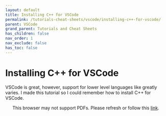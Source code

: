 ```yaml
---
layout: default
title: Installing C++ for VSCode
permalink: /tutorials-cheat-sheets/vscode/installing-c++-for-vscode/
parent: VSCode
grand_parent: Tutorials and Cheat Sheets
has_children: false
nav_order: 1
nav_exclude: false
has_toc: false
---
```


# Installing C++ for VSCode

VSCode is great, however, support for lower level languages like greatly varies.
I made this tutorial so I could remember how to install C++ for VSCode.

<p align="center">
    <object data="https://drive.google.com/viewerng/viewer?embedded=true&url=https://raw.githubusercontent.com/sirpaulmcd/Software-Cheat-Sheets/master/VSCode/Installing-C%2B%2B-for-VSCode.pdf" type="application/pdf" width="725px" height="725px">
        <p>
            This browser may not support PDFs. Please refresh or follow this
            <a href="https://drive.google.com/viewerng/viewer?embedded=true&url=https://raw.githubusercontent.com/sirpaulmcd/Software-Cheat-Sheets/master/VSCode/Installing-C%2B%2B-for-VSCode.pdf">link</a>.
        </p>
    </object>
</p>